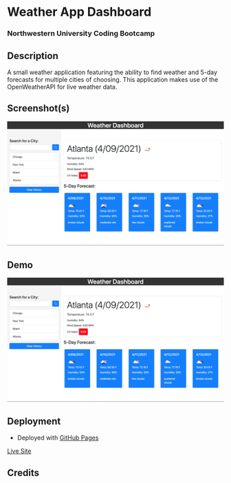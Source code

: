 # Weather App Dashboard
### Northwestern University Coding Bootcamp

## Description

A small weather application featuring the ability to find weather and 5-day forecasts for multiple cities of choosing. This application makes use of the OpenWeatherAPI for live weather data.
## Screenshot(s)

![Screenshot](/assets/images/screenshot.png)

## Demo

![Gif](/assets/images/screenshot.png)

## Deployment

* Deployed with [GitHub Pages](https://pages.github.com/)

[Live Site](https://loveliiivelaugh.github.io/nu-hw6-weather-dashboard/)

## Credits
